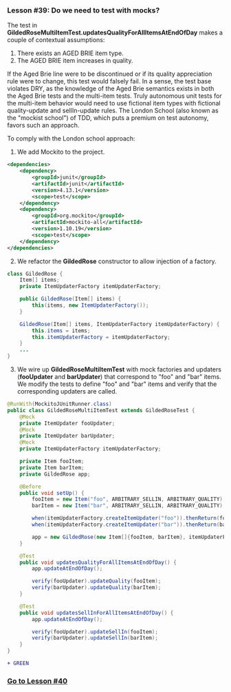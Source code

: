 ### Lesson #39: Do we need to test with mocks?
The test in **GildedRoseMultiItemTest.updatesQualityForAllItemsAtEndOfDay** makes a couple of contextual assumptions:
1. There exists an AGED BRIE item type.
2. The AGED BRIE item increases in quality.

If the Aged Brie line were to be discontinued or if its quality appreciation rule were to change, this test would falsely fail.  In a sense, the test base violates DRY, as the knowledge of the Aged Brie semantics exists in both the Aged Brie tests and the multi-item tests.  Truly autonomous unit tests for the multi-item behavior would need to use fictional item types with fictional quality-update and sellIn-update rules.  The London School (also known as the "mockist school") of TDD, which puts a premium on test autonomy, favors such an approach.

To comply with the London school approach:
1. We add Mockito to the project.
```xml
<dependencies>
    <dependency>
        <groupId>junit</groupId>
        <artifactId>junit</artifactId>
        <version>4.13.1</version>
        <scope>test</scope>
    </dependency>
    <dependency>
    	<groupId>org.mockito</groupId>
    	<artifactId>mockito-all</artifactId>
       	<version>1.10.19</version>
       	<scope>test</scope>
    </dependency>
</dependencies>
```
2. We refactor the **GildedRose** constructor to allow injection of a factory.
```java
class GildedRose {
    Item[] items;
    private ItemUpdaterFactory itemUpdaterFactory;

    public GildedRose(Item[] items) {
        this(items, new ItemUpdaterFactory());
    }

    GildedRose(Item[] items, ItemUpdaterFactory itemUpdaterFactory) {
        this.items = items;
        this.itemUpdaterFactory = itemUpdaterFactory;
    }
    ...
}
```
3. We wire up **GildedRoseMultiItemTest** with mock factories and updaters (**fooUpdater** and **barUpdater**) that correspond to "foo" and "bar" items.  We modify the tests to define "foo" and "bar" items and verify that the corresponding updaters are called.
```java
@RunWith(MockitoJUnitRunner.class)
public class GildedRoseMultiItemTest extends GildedRoseTest {
    @Mock
    private ItemUpdater fooUpdater;
    @Mock
    private ItemUpdater barUpdater;
    @Mock
    private ItemUpdaterFactory itemUpdaterFactory;

    private Item fooItem;
    private Item barItem;
    private GildedRose app;

    @Before
    public void setUp() {
        fooItem = new Item("foo", ARBITRARY_SELLIN, ARBITRARY_QUALITY);
        barItem = new Item("bar", ARBITRARY_SELLIN, ARBITRARY_QUALITY);

        when(itemUpdaterFactory.createItemUpdater("foo")).thenReturn(fooUpdater);
        when(itemUpdaterFactory.createItemUpdater("bar")).thenReturn(barUpdater);

        app = new GildedRose(new Item[]{fooItem, barItem}, itemUpdaterFactory);
    }

    @Test
    public void updatesQualityForAllItemsAtEndOfDay() {
        app.updateAtEndOfDay();

        verify(fooUpdater).updateQuality(fooItem);
        verify(barUpdater).updateQuality(barItem);
    }

    @Test
    public void updatesSellInForAllItemsAtEndOfDay() {
        app.updateAtEndOfDay();

        verify(fooUpdater).updateSellIn(fooItem);
        verify(barUpdater).updateSellIn(barItem);
    }
}
```
```diff
+ GREEN
```
### [Go to Lesson #40](https://github.com/d215steinberg/GildedRose-Java/tree/Lesson%2340)
